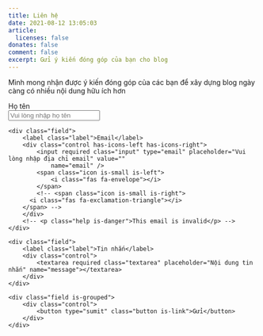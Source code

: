 ```yaml
---
title: Liên hệ
date: 2021-08-12 13:05:03
article:
  licenses: false
donates: false
comment: false
excerpt: Gửi ý kiến đóng góp của bạn cho blog
---
```

Mình mong nhận được ý kiến đóng góp của các bạn để xây dựng blog ngày càng có nhiều nội dung hữu ích hơn
<form   id="form" action="">
    <div class="field">
        <label class="label">Họ tên</label>
        <div class="control">
            <input required class="input" type="text" placeholder="Vui lòng nhập họ tên" name="full-name" />
        </div>
    </div>

    <div class="field">
        <label class="label">Email</label>
        <div class="control has-icons-left has-icons-right">
            <input required class="input" type="email" placeholder="Vui lòng nhập địa chỉ email" value=""
                name="email" />
            <span class="icon is-small is-left">
                <i class="fas fa-envelope"></i>
            </span>
            <!-- <span class="icon is-small is-right">
          <i class="fas fa-exclamation-triangle"></i>
        </span> -->
        </div>
        <!-- <p class="help is-danger">This email is invalid</p> -->
    </div>

    <div class="field">
        <label class="label">Tin nhắn</label>
        <div class="control">
            <textarea required class="textarea" placeholder="Nội dung tin nhắn" name="message"></textarea>
        </div>
    </div>

    <div class="field is-grouped">
        <div class="control">
            <button type="sumit" class="button is-link">Gửi</button>
        </div>
    </div>
</form>

<script>
    var form = document.getElementById("form");
    form.addEventListener("submit", formSubmit);
    // https://getform.io/f/3b706801-81e4-46a2-be69-3bde70752114
    function formSubmit(e) {
        e.preventDefault()
 
        const formData = new FormData();
        formData.append(
            'full-name',
            document.querySelector('input[name="full-name"]').value
        )
        formData.append(
            'email',
            document.querySelector('input[name="email"]').value
        )

        formData.append(
            'message',
            document.querySelector('textarea[name="message"]').value
        )
 
        fetch("https://getform.io/f/{your-form-endpoint}",
        {
            method: "POST",
            body: formData,
        })
        .then(response => console.log(response))
        .catch(error => console.log(error))
        }
 </script>
